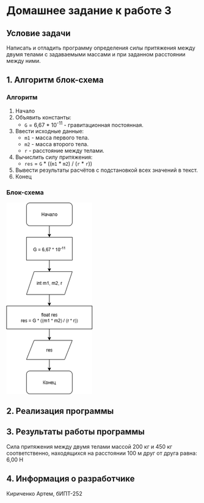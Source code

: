 # Домашнее задание к работе 3 #
## Условие задачи ##
Написать и отладить программу определения силы притяжения между двумя телами с задаваемыми массами и при заданном расстоянии между ними.
## 1. Алгоритм блок-схема ##
### Алгоритм ###
1. Начало
2. Объявить константы:
   * ``` G ``` = 6,67 * 10<sup>-11</sup> - гравитационная постоянная.
4. Ввести исходные данные:
   * ``` m1 ``` - масса первого тела.
   * ``` m2 ``` - масса второго тела.
   * ``` r ``` - расстояние между телами.
5. Вычислить силу притяжения:
   * ``` res ``` = ``` G ``` * ((``` m1 ``` * ``` m2 ```) / (``` r ``` * ``` r ```))
6. Вывести результаты расчётов с подстановкой всех значений в текст.
7. Конец
### Блок-схема ###
![Если блок-схема не прогрузилась, найдите её в корне репозитория, прошу прощения](https://github.com/kiri4art/Lab3/blob/master/Lab3.png)
## 2. Реализация программы ##
## 3. Результаты работы программы ##
Сила притяжения между двумя телами массой 200 кг и 450 кг соответственно, находящихся на расстоянии 100 м друг от друга равна:
6,00 Н
## 4. Информация о разработчике ##
Кириченко Артем, бИПТ-252

